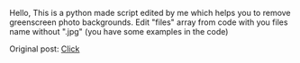 Hello, 
This is a python made script edited by me which helps you to remove greenscreen photo backgrounds.
Edit "files" array from code with you files name without ".jpg" (you have some examples in the code)

Original post: [Click](https://github.com/kimmobrunfeldt/howto-everything/blob/master/remove-green.md)
